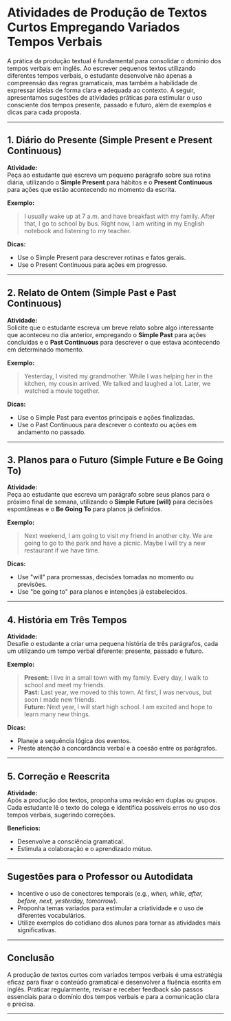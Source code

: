 
# Atividades de Produção de Textos Curtos Empregando Variados Tempos Verbais

A prática da produção textual é fundamental para consolidar o domínio dos tempos verbais em inglês. Ao escrever pequenos textos utilizando diferentes tempos verbais, o estudante desenvolve não apenas a compreensão das regras gramaticais, mas também a habilidade de expressar ideias de forma clara e adequada ao contexto. A seguir, apresentamos sugestões de atividades práticas para estimular o uso consciente dos tempos presente, passado e futuro, além de exemplos e dicas para cada proposta.

---

## 1. **Diário do Presente (Simple Present e Present Continuous)**

**Atividade:**  
Peça ao estudante que escreva um pequeno parágrafo sobre sua rotina diária, utilizando o **Simple Present** para hábitos e o **Present Continuous** para ações que estão acontecendo no momento da escrita.

**Exemplo:**  
> I usually wake up at 7 a.m. and have breakfast with my family. After that, I go to school by bus. Right now, I am writing in my English notebook and listening to my teacher.

**Dicas:**  
- Use o Simple Present para descrever rotinas e fatos gerais.
- Use o Present Continuous para ações em progresso.

---

## 2. **Relato de Ontem (Simple Past e Past Continuous)**

**Atividade:**  
Solicite que o estudante escreva um breve relato sobre algo interessante que aconteceu no dia anterior, empregando o **Simple Past** para ações concluídas e o **Past Continuous** para descrever o que estava acontecendo em determinado momento.

**Exemplo:**  
> Yesterday, I visited my grandmother. While I was helping her in the kitchen, my cousin arrived. We talked and laughed a lot. Later, we watched a movie together.

**Dicas:**  
- Use o Simple Past para eventos principais e ações finalizadas.
- Use o Past Continuous para descrever o contexto ou ações em andamento no passado.

---

## 3. **Planos para o Futuro (Simple Future e Be Going To)**

**Atividade:**  
Peça ao estudante que escreva um parágrafo sobre seus planos para o próximo final de semana, utilizando o **Simple Future (will)** para decisões espontâneas e o **Be Going To** para planos já definidos.

**Exemplo:**  
> Next weekend, I am going to visit my friend in another city. We are going to go to the park and have a picnic. Maybe I will try a new restaurant if we have time.

**Dicas:**  
- Use "will" para promessas, decisões tomadas no momento ou previsões.
- Use "be going to" para planos e intenções já estabelecidos.

---

## 4. **História em Três Tempos**

**Atividade:**  
Desafie o estudante a criar uma pequena história de três parágrafos, cada um utilizando um tempo verbal diferente: presente, passado e futuro.

**Exemplo:**  
> **Present:** I live in a small town with my family. Every day, I walk to school and meet my friends.  
> **Past:** Last year, we moved to this town. At first, I was nervous, but soon I made new friends.  
> **Future:** Next year, I will start high school. I am excited and hope to learn many new things.

**Dicas:**  
- Planeje a sequência lógica dos eventos.
- Preste atenção à concordância verbal e à coesão entre os parágrafos.

---

## 5. **Correção e Reescrita**

**Atividade:**  
Após a produção dos textos, proponha uma revisão em duplas ou grupos. Cada estudante lê o texto do colega e identifica possíveis erros no uso dos tempos verbais, sugerindo correções.

**Benefícios:**  
- Desenvolve a consciência gramatical.
- Estimula a colaboração e o aprendizado mútuo.

---

## **Sugestões para o Professor ou Autodidata**

- Incentive o uso de conectores temporais (e.g., *when, while, after, before, next, yesterday, tomorrow*).
- Proponha temas variados para estimular a criatividade e o uso de diferentes vocabulários.
- Utilize exemplos do cotidiano dos alunos para tornar as atividades mais significativas.

---

## **Conclusão**

A produção de textos curtos com variados tempos verbais é uma estratégia eficaz para fixar o conteúdo gramatical e desenvolver a fluência escrita em inglês. Praticar regularmente, revisar e receber feedback são passos essenciais para o domínio dos tempos verbais e para a comunicação clara e precisa.

---
```